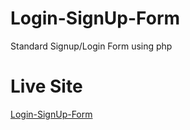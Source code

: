 # Login-SignUp-Form
Standard Signup/Login Form using php

# Live Site
[Login-SignUp-Form](https://ShivPrashant777.github.io/Login-SignUp-Form/)
